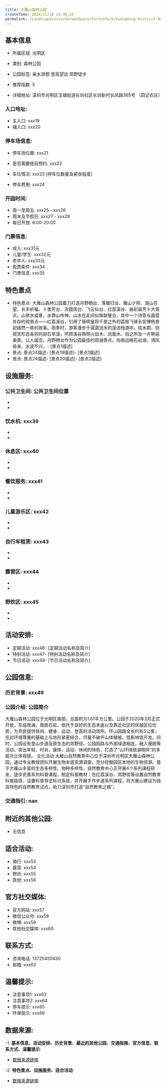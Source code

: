 ```yaml
---
title: 大雁山森林公园
createTime: 2024/11/28 23:38:55
permalink: /LandscapeLeisureGreenSpace/ForestPark/Guangming-District-Dayan-Mountain-Forest-Park/
---
```


<ImageCard
  image="https://cgj.sz.gov.cn/img/4/4006/4006109/10775584.jpg"
  title="大雁山森林公园"
  description="大雁山森林公园位于光明区南部，总面积为1.61平方公里。公园于2020年3月正式开放，东临观澜，南抵石岩，依托于良好的生"
  href="/"
  author="深圳公园"
  date="2024/11/28"
/>

## 基本信息

- 所属区域: 光明区

- 类别: 森林公园

- 公园标签: 亲水游憩 登高望远 郊野徒步

- 推荐指数: 5

- 详细地址: 深圳市光明区玉塘街道长圳社区长圳新村长凤路365号 （田记农庄）

### 入口地址:
- 主入口: xxx19
- 辅入口: xxx20
### 停车场信息:
- 停车场位置: xxx21

- 是否需要提前预约: xxx22

- 车位情况: xxx23 [停车位数量及紧张程度]

- 停车费用: xxx24

### 开园时间:
- 周一至周五: xxx25 - xxx26
- 周末及节假日: xxx27 - xxx28
- 每日开放: 6:00-20:00

### 门票信息:
- 成人: xxx31元
- 儿童/学生: xxx32元
- 老年人: xxx33元
- 免费条件: xxx34
- 门票信息: xxx35
## 特色景点
- 特色景点: 大雁山森林公园着力打造月野栖台、落雁归台、雁山夕照、湖山在望、长丰祈福、十里芳台、流霞雨台、飞云仙台、红荔溪谷、曲彩留芳十大景点。山依水成景，水靠山传神，山水在此间似珠联璧合，其中一个诗意与画意并存的观景点——红荔溪谷，引用了唐明皇将千里之外的荔枝飞驿长安博杨贵妃嫣然一笑的故事。雨季时，游客漫步于潺潺流水的溪流栈道中。枯水期，则观赏形态各异的卵石旱溪，环顾溪谷两侧火焰木、凤凰木。目之所及一片艳丽美景，让人留恋。月野栖台作为公园最佳的观湖景点，向南远眺石岩湖，清风徐来，水波不兴。- [景点1描述]
- 景点: 景点24描述- [景点19描述]- [景点1描述]
- 景点: 景点24描述- [景点20描述]- [景点2描述]
## 设施服务:
### 公共卫生间: 公共卫生间位置
- 
- 
### 饮水机: xxx39
- 
- 
### 休息区: xxx40
- 
- 
### 餐饮服务: xxx41
- 
- 
### 儿童游乐区: xxx42
- 
- 
### 自行车租赁: xxx43
- 
- 
### 露营区: xxx44
- 
- 
### 野炊区: xxx45

- 
- 
## 活动安排:
- 定期活动: xxx46- [定期活动名称及简介]
- 特别活动: xxx47- [特别活动名称及简介]
- 节日活动: xxx48- [节日活动名称及简介]
## 公园信息:
### 历史背景: xxx49
### 公园介绍: 公园简介
大雁山森林公园位于光明区南部，总面积为1.61平方公里。公园于2020年3月正式开放，东临观澜，南抵石岩，依托于良好的生态本底以及靠近社区的优越区位优势，为市民提供休闲、健身、运动、登高的活动场所。环山园路全长约有5公里，在对环境尊重的基础上与地形紧密结合，尽量不破坏山体植被，低影响低开发。同时，公园设有登山步道及原生态的郊野径。公园园路与外部绿道相连，融入慢跑等活动，突出年轻、时尚、康体、运动、休闲的特色，打造了“山环绿绕湖相伴”的多层次立体观感。
文化活动
大雁山自然教育中心位于深圳市光明区大雁山森林公园，通过专业教授团队开展生物本底资源调查，充分挖掘园区本地的生物资源。基于大雁山丰富的生态多样性、物种多样性，自然教育中心正开展4个系列课程研发，逐步完善系列科普课程，制定科普教材；在红荔溪谷、郊野径等设置自然教育科普路径，设置科普导览标识系统，并开展手作步道系列课程，将大雁山建设为独具特色的自然教育试点，助力深圳市打造“自然教育之城”。
### 交通指引: nan

## 附近的其他公园:
- 无信息

## 适合活动:
- 骑行: xxx53
- 露营: xxx54
- 野炊: xxx55
- 其他: xxx56

## 官方社交媒体:
- 官方网站: xxx57
- 微信公众号: xxx58
- 微博: xxx59
- 其他社交媒体: xxx60

## 联系方式:
- 咨询电话: 13725450430
- 邮箱: xxx62

## 温馨提示:
- 注意事项1: xxx63
- 注意事项2: xxx64
- 停车提示: xxx65
- 环保提示: xxx66

## 数据来源:
-1. **基本信息、活动安排、历史背景、最近的其他公园、交通指南、官方信息、联系方式、温馨提示**:
- [数据来源链接](xxx67)

-2. **特色景点、设施服务、适合活动**:
- [数据来源链接](xxx67)

